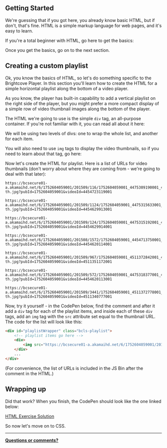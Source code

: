 <!--
{
"name": "html-module",
"version" : "0.1",
"title" : "HTML Essentials for the Brightcove Player",
"description" : "Learn to create HTML content around the Brightcove Player",
"homepage" : "//docs.brightcove.com/en/video-cloud/index.html",
"freshnessDate" : 2015-09-26,
"license" : "CC BY 4.0"
}
-->

<!-- @section -->

## Getting Started

We're guessing that if you got here, you already know basic HTML, but if don't, that's fine. HTML is a simple markup language for web pages, and it's easy to learn.

If you're a total beginner with HTML, go here to get the basics:

<!-- @link, "url" : "https://developer.mozilla.org/en-US/docs/Web/HTML", "text": "Getting Started with HTML" -->

Once you get the basics, go on to the next section.

<!-- @section -->

## Creating a custom playlist

Ok, you know the basics of HTML, so let's do something specific to the Brightcove Player. In this section you'll learn how to create the HTML for a simple horizontal playlist along the bottom of a video player.

As you know, the player has built-in capability to add a vertical playlist on the right side of the player, but you might prefer a more compact display of a simple row of video thumbnail images along the bottom of the player.

The HTML we're going to use is the simple `div` tag, an all-purpose container. If you're not familiar with it, you can read all about it here:

<!-- @link, "url" : "https://developer.mozilla.org/en-US/docs/Web/HTML/Element/div", "text": "The DIV Tag" -->

We will be using two levels of divs: one to wrap the whole list, and another for each item.

You will also need to use `img` tags to display the video thumbnails, so if you need to learn about that tag, go here:

<!-- @link, "url" : "https://developer.mozilla.org/en-US/docs/Web/HTML/Element/img", "text": "The IMG Tag" -->

Now let's create the HTML for playlist. Here is a list of URLs for video thumbnails (don't worry about where they are coming from - we're going to deal with that later):

```
https://bcsecure01-a.akamaihd.net/6/1752604059001/201509/116/1752604059001_4475309190001_4454723119001-th.jpg?pubId=1752604059001&videoId=4454723119001

https://bcsecure01-a.akamaihd.net/6/1752604059001/201509/1124/1752604059001_4475315633001_4454629913001-th.jpg?pubId=1752604059001&videoId=4454629913001

https://bcsecure01-a.akamaihd.net/6/1752604059001/201509/124/1752604059001_4475315192001_4454629914001-th.jpg?pubId=1752604059001&videoId=4454629914001

https://bcsecure01-a.akamaihd.net/6/1752604059001/201508/1572/1752604059001_4454713750001_4454620114001-th.jpg?pubId=1752604059001&videoId=4454620114001

https://bcsecure01-a.akamaihd.net/6/1752604059001/201509/967/1752604059001_4511372842001_4511351172001-th.jpg?pubId=1752604059001&videoId=4511351172001

https://bcsecure01-a.akamaihd.net/6/1752604059001/201509/572/1752604059001_4475318377001_4454620113001-th.jpg?pubId=1752604059001&videoId=4454620113001

https://bcsecure01-a.akamaihd.net/6/1752604059001/201509/3441/1752604059001_4511372778001_4511340777001-th.jpg?pubId=1752604059001&videoId=4511340777001

```

Now, try it yourself - in the CodePen below, find the comment <!-- playlist items go here --> and after it add a `div` tag for each of the playlist items, and inside each of these `div` tags, add an `img` tag with the `src` attribute set equal to the thumbnail URL. The code for the list will look like this:

```html
<div id="playlistWrapper" class="bcls-playlist">
    <!-- playlist items go here -->
    <div>
        <img src="https://bcsecure01-a.akamaihd.net/6/1752604059001/201508/116/1752604059001_4454764366001_4454723119001-th.jpg?pubId=1752604059001&videoId=4454723119001">
    </div>
    ...
</div>
```

(For convenience, the list of URLs is included in the JS Bin after the comment in the HTML.)

<!-- @link, "url" : "https://codepen.io/team/bcls/pen/meeOJx", "text": "Add the Playlist Items HTML" -->

<!-- @section -->
## Wrapping up

Did that work? When you finish, the CodePen should look like the one linked below:

[HTML Exercise Solution](https://codepen.io/team/bcls/pen/xwwRwR)

So now let's move on to CSS.

***
**<a id="feedbackMail" href="mailto:docs@brightcove.com?subject=Outlearn-Tutorial">Questions or comments?</a>**
